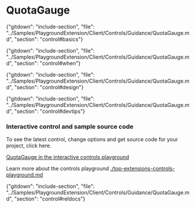 ﻿# QuotaGauge

{"gitdown": "include-section", "file": "../Samples/PlaygroundExtension/Client/Controls/Guidance/QuotaGauge.md", "section": "control#basics"}

<!-- TODO get an IMAGE to embed here -->

<!-- TODO get an SAMPLE CODE to embed here -->

{"gitdown": "include-section", "file": "../Samples/PlaygroundExtension/Client/Controls/Guidance/QuotaGauge.md", "section": "control#when"}

{"gitdown": "include-section", "file": "../Samples/PlaygroundExtension/Client/Controls/Guidance/QuotaGauge.md", "section": "control#design"}

{"gitdown": "include-section", "file": "../Samples/PlaygroundExtension/Client/Controls/Guidance/QuotaGauge.md", "section": "control#devtips"}

### Interactive control and sample source code
To see the latest control, change options and get source code for your project, click here.

<a href="https://ms.portal.azure.com/?Microsoft_Azure_Playground=true#blade/Microsoft_Azure_Playground/ControlsIndexBlade/QuotaGaugePlayground" target="_blank">QuotaGauge in the interactive controls playground</a>

Learn more about the controls playground [./top-extensions-controls-playground.md](./top-extensions-controls-playground.md)


{"gitdown": "include-section", "file": "../Samples/PlaygroundExtension/Client/Controls/Guidance/QuotaGauge.md", "section": "control#reldocs"}
